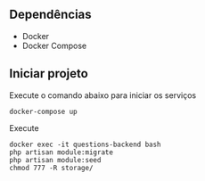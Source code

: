 ## Dependências

- Docker
- Docker Compose
## Iniciar projeto

Execute o comando abaixo para iniciar os serviços

```console
docker-compose up
```

Execute
```console
docker exec -it questions-backend bash
php artisan module:migrate
php artisan module:seed
chmod 777 -R storage/
```
